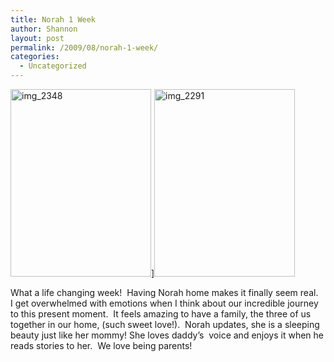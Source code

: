 ```yaml
---
title: Norah 1 Week
author: Shannon
layout: post
permalink: /2009/08/norah-1-week/
categories:
  - Uncategorized
---
```

[<img class="aligncenter size-medium wp-image-885" title="img_2348" src="http://braunerpots.com/blog/wp-content/uploads/2009/08/img_2348-225x300.jpg" alt="img_2348" width="225" height="300" />][1]][<img class="aligncenter size-medium wp-image-886" title="img_2291" src="http://braunerpots.com/blog/wp-content/uploads/2009/08/img_2291-225x300.jpg" alt="img_2291" width="225" height="300" />][2]

What a life changing week!  Having Norah home makes it finally seem real.  I get overwhelmed with emotions when I think about our incredible journey to this present moment.  It feels amazing to have a family, the three of us together in our home, (such sweet love!).  Norah updates, she is a sleeping beauty just like her mommy! She loves daddy&#8217;s  voice and enjoys it when he reads stories to her.  We love being parents!

 [1]: http://braunerpots.com/blog/wp-content/uploads/2009/08/img_2348.jpg
 [2]: http://braunerpots.com/blog/wp-content/uploads/2009/08/img_2291.jpg
